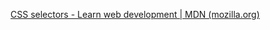 [CSS selectors - Learn web development | MDN (mozilla.org)](https://developer.mozilla.org/en-US/docs/Learn/CSS/Building_blocks/Selectors)